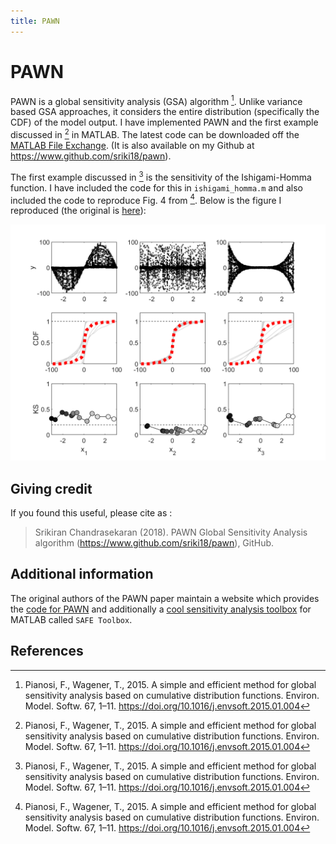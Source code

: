 ```yaml
---
title: PAWN
---
```


# PAWN

PAWN is a global sensitivity analysis (GSA) algorithm [^1]. Unlike variance based GSA approaches, it considers the entire distribution (specifically the CDF) of the model output. I have implemented PAWN and the first example discussed in [^1] in MATLAB. The latest code can be downloaded off the [MATLAB File Exchange](https://www.mathworks.com/matlabcentral/fileexchange/69436-pawn-global-sensitivity-analysis-algorithm). (It is also available on my Github at <https://www.github.com/sriki18/pawn>).

The first example discussed in [^1] is the sensitivity of the Ishigami-Homma function. I have included the code for this in `ishigami_homma.m` and also included the code to reproduce Fig. 4 from [^1]. Below is the figure I reproduced (the original is [here](https://www.sciencedirect.com/science/article/pii/S1364815215000237#fig4)):

![Check out the repository!](/assets/PAWN/fig4.png)

## Giving credit

If you found this useful, please cite as :

> Srikiran Chandrasekaran (2018). PAWN Global Sensitivity Analysis algorithm (https://www.github.com/sriki18/pawn), GitHub.

## Additional information

The original authors of the PAWN paper maintain a website which provides the [code for PAWN](https://www.safetoolbox.info/pawn-method/) and additionally a [cool sensitivity analysis toolbox](https://www.safetoolbox.info/info-and-documentation/) for MATLAB called `SAFE Toolbox`.

## References

[^1]: Pianosi, F., Wagener, T., 2015. A simple and efficient method for global sensitivity analysis based on cumulative distribution functions. Environ. Model. Softw. 67, 1–11. <https://doi.org/10.1016/j.envsoft.2015.01.004>